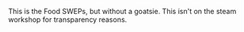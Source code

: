 This is the Food SWEPs, but without a goatsie.
This isn't on the steam workshop for transparency reasons.
